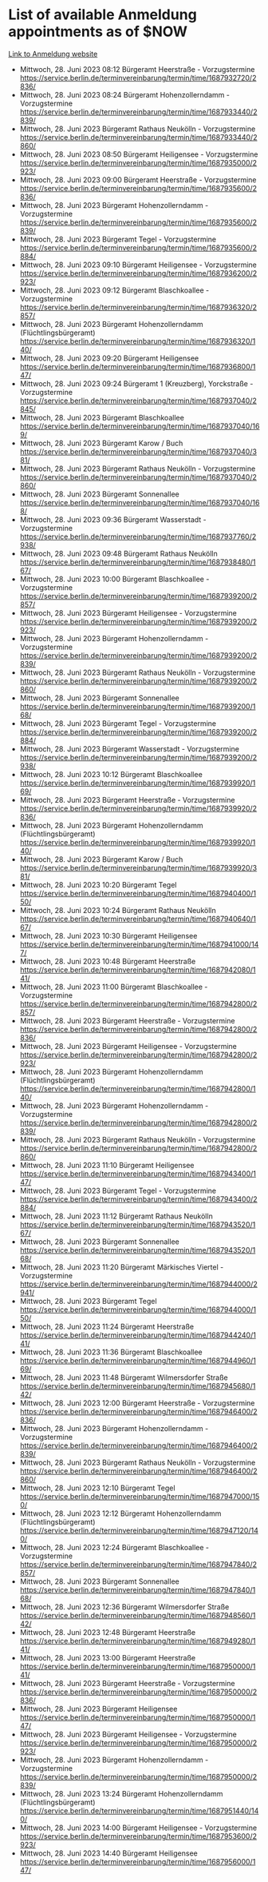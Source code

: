 # List of available Anmeldung appointments as of $NOW
[Link to Anmeldung website](https://service.berlin.de/terminvereinbarung/termin/tag.php?termin=1&anliegen[]=120686&dienstleisterlist=122210,122217,327316,122219,327312,122227,327314,122231,327346,122243,327348,122254,122252,329742,122260,329745,122262,329748,122271,327278,122273,327274,122277,327276,330436,122280,327294,122282,327290,122284,327292,122291,327270,122285,327266,122286,327264,122296,327268,150230,329760,122297,327286,122294,327284,122312,329763,122314,329775,122304,327330,122311,327334,122309,327332,317869,122281,327352,122279,329772,122283,122276,327324,122274,327326,122267,329766,122246,327318,122251,327320,122257,327322,122208,327298,122226,327300&herkunft=http%3A%2F%2Fservice.berlin.de%2Fdienstleistung%2F120686%2F)
- Mittwoch, 28. Juni 2023 08:12 Bürgeramt Heerstraße - Vorzugstermine https://service.berlin.de/terminvereinbarung/termin/time/1687932720/2836/
- Mittwoch, 28. Juni 2023 08:24 Bürgeramt Hohenzollerndamm - Vorzugstermine https://service.berlin.de/terminvereinbarung/termin/time/1687933440/2839/
- Mittwoch, 28. Juni 2023  Bürgeramt Rathaus Neukölln - Vorzugstermine https://service.berlin.de/terminvereinbarung/termin/time/1687933440/2860/
- Mittwoch, 28. Juni 2023 08:50 Bürgeramt Heiligensee - Vorzugstermine https://service.berlin.de/terminvereinbarung/termin/time/1687935000/2923/
- Mittwoch, 28. Juni 2023 09:00 Bürgeramt Heerstraße - Vorzugstermine https://service.berlin.de/terminvereinbarung/termin/time/1687935600/2836/
- Mittwoch, 28. Juni 2023  Bürgeramt Hohenzollerndamm - Vorzugstermine https://service.berlin.de/terminvereinbarung/termin/time/1687935600/2839/
- Mittwoch, 28. Juni 2023  Bürgeramt Tegel - Vorzugstermine https://service.berlin.de/terminvereinbarung/termin/time/1687935600/2884/
- Mittwoch, 28. Juni 2023 09:10 Bürgeramt Heiligensee - Vorzugstermine https://service.berlin.de/terminvereinbarung/termin/time/1687936200/2923/
- Mittwoch, 28. Juni 2023 09:12 Bürgeramt Blaschkoallee - Vorzugstermine https://service.berlin.de/terminvereinbarung/termin/time/1687936320/2857/
- Mittwoch, 28. Juni 2023  Bürgeramt Hohenzollerndamm (Flüchtlingsbürgeramt) https://service.berlin.de/terminvereinbarung/termin/time/1687936320/140/
- Mittwoch, 28. Juni 2023 09:20 Bürgeramt Heiligensee https://service.berlin.de/terminvereinbarung/termin/time/1687936800/147/
- Mittwoch, 28. Juni 2023 09:24 Bürgeramt 1 (Kreuzberg), Yorckstraße - Vorzugstermine https://service.berlin.de/terminvereinbarung/termin/time/1687937040/2845/
- Mittwoch, 28. Juni 2023  Bürgeramt Blaschkoallee https://service.berlin.de/terminvereinbarung/termin/time/1687937040/169/
- Mittwoch, 28. Juni 2023  Bürgeramt Karow / Buch https://service.berlin.de/terminvereinbarung/termin/time/1687937040/381/
- Mittwoch, 28. Juni 2023  Bürgeramt Rathaus Neukölln - Vorzugstermine https://service.berlin.de/terminvereinbarung/termin/time/1687937040/2860/
- Mittwoch, 28. Juni 2023  Bürgeramt Sonnenallee https://service.berlin.de/terminvereinbarung/termin/time/1687937040/168/
- Mittwoch, 28. Juni 2023 09:36 Bürgeramt Wasserstadt - Vorzugstermine https://service.berlin.de/terminvereinbarung/termin/time/1687937760/2938/
- Mittwoch, 28. Juni 2023 09:48 Bürgeramt Rathaus Neukölln https://service.berlin.de/terminvereinbarung/termin/time/1687938480/167/
- Mittwoch, 28. Juni 2023 10:00 Bürgeramt Blaschkoallee - Vorzugstermine https://service.berlin.de/terminvereinbarung/termin/time/1687939200/2857/
- Mittwoch, 28. Juni 2023  Bürgeramt Heiligensee - Vorzugstermine https://service.berlin.de/terminvereinbarung/termin/time/1687939200/2923/
- Mittwoch, 28. Juni 2023  Bürgeramt Hohenzollerndamm - Vorzugstermine https://service.berlin.de/terminvereinbarung/termin/time/1687939200/2839/
- Mittwoch, 28. Juni 2023  Bürgeramt Rathaus Neukölln - Vorzugstermine https://service.berlin.de/terminvereinbarung/termin/time/1687939200/2860/
- Mittwoch, 28. Juni 2023  Bürgeramt Sonnenallee https://service.berlin.de/terminvereinbarung/termin/time/1687939200/168/
- Mittwoch, 28. Juni 2023  Bürgeramt Tegel - Vorzugstermine https://service.berlin.de/terminvereinbarung/termin/time/1687939200/2884/
- Mittwoch, 28. Juni 2023  Bürgeramt Wasserstadt - Vorzugstermine https://service.berlin.de/terminvereinbarung/termin/time/1687939200/2938/
- Mittwoch, 28. Juni 2023 10:12 Bürgeramt Blaschkoallee https://service.berlin.de/terminvereinbarung/termin/time/1687939920/169/
- Mittwoch, 28. Juni 2023  Bürgeramt Heerstraße - Vorzugstermine https://service.berlin.de/terminvereinbarung/termin/time/1687939920/2836/
- Mittwoch, 28. Juni 2023  Bürgeramt Hohenzollerndamm (Flüchtlingsbürgeramt) https://service.berlin.de/terminvereinbarung/termin/time/1687939920/140/
- Mittwoch, 28. Juni 2023  Bürgeramt Karow / Buch https://service.berlin.de/terminvereinbarung/termin/time/1687939920/381/
- Mittwoch, 28. Juni 2023 10:20 Bürgeramt Tegel https://service.berlin.de/terminvereinbarung/termin/time/1687940400/150/
- Mittwoch, 28. Juni 2023 10:24 Bürgeramt Rathaus Neukölln https://service.berlin.de/terminvereinbarung/termin/time/1687940640/167/
- Mittwoch, 28. Juni 2023 10:30 Bürgeramt Heiligensee https://service.berlin.de/terminvereinbarung/termin/time/1687941000/147/
- Mittwoch, 28. Juni 2023 10:48 Bürgeramt Heerstraße https://service.berlin.de/terminvereinbarung/termin/time/1687942080/141/
- Mittwoch, 28. Juni 2023 11:00 Bürgeramt Blaschkoallee - Vorzugstermine https://service.berlin.de/terminvereinbarung/termin/time/1687942800/2857/
- Mittwoch, 28. Juni 2023  Bürgeramt Heerstraße - Vorzugstermine https://service.berlin.de/terminvereinbarung/termin/time/1687942800/2836/
- Mittwoch, 28. Juni 2023  Bürgeramt Heiligensee - Vorzugstermine https://service.berlin.de/terminvereinbarung/termin/time/1687942800/2923/
- Mittwoch, 28. Juni 2023  Bürgeramt Hohenzollerndamm (Flüchtlingsbürgeramt) https://service.berlin.de/terminvereinbarung/termin/time/1687942800/140/
- Mittwoch, 28. Juni 2023  Bürgeramt Hohenzollerndamm - Vorzugstermine https://service.berlin.de/terminvereinbarung/termin/time/1687942800/2839/
- Mittwoch, 28. Juni 2023  Bürgeramt Rathaus Neukölln - Vorzugstermine https://service.berlin.de/terminvereinbarung/termin/time/1687942800/2860/
- Mittwoch, 28. Juni 2023 11:10 Bürgeramt Heiligensee https://service.berlin.de/terminvereinbarung/termin/time/1687943400/147/
- Mittwoch, 28. Juni 2023  Bürgeramt Tegel - Vorzugstermine https://service.berlin.de/terminvereinbarung/termin/time/1687943400/2884/
- Mittwoch, 28. Juni 2023 11:12 Bürgeramt Rathaus Neukölln https://service.berlin.de/terminvereinbarung/termin/time/1687943520/167/
- Mittwoch, 28. Juni 2023  Bürgeramt Sonnenallee https://service.berlin.de/terminvereinbarung/termin/time/1687943520/168/
- Mittwoch, 28. Juni 2023 11:20 Bürgeramt Märkisches Viertel - Vorzugstermine https://service.berlin.de/terminvereinbarung/termin/time/1687944000/2941/
- Mittwoch, 28. Juni 2023  Bürgeramt Tegel https://service.berlin.de/terminvereinbarung/termin/time/1687944000/150/
- Mittwoch, 28. Juni 2023 11:24 Bürgeramt Heerstraße https://service.berlin.de/terminvereinbarung/termin/time/1687944240/141/
- Mittwoch, 28. Juni 2023 11:36 Bürgeramt Blaschkoallee https://service.berlin.de/terminvereinbarung/termin/time/1687944960/169/
- Mittwoch, 28. Juni 2023 11:48 Bürgeramt Wilmersdorfer Straße https://service.berlin.de/terminvereinbarung/termin/time/1687945680/142/
- Mittwoch, 28. Juni 2023 12:00 Bürgeramt Heerstraße - Vorzugstermine https://service.berlin.de/terminvereinbarung/termin/time/1687946400/2836/
- Mittwoch, 28. Juni 2023  Bürgeramt Hohenzollerndamm - Vorzugstermine https://service.berlin.de/terminvereinbarung/termin/time/1687946400/2839/
- Mittwoch, 28. Juni 2023  Bürgeramt Rathaus Neukölln - Vorzugstermine https://service.berlin.de/terminvereinbarung/termin/time/1687946400/2860/
- Mittwoch, 28. Juni 2023 12:10 Bürgeramt Tegel https://service.berlin.de/terminvereinbarung/termin/time/1687947000/150/
- Mittwoch, 28. Juni 2023 12:12 Bürgeramt Hohenzollerndamm (Flüchtlingsbürgeramt) https://service.berlin.de/terminvereinbarung/termin/time/1687947120/140/
- Mittwoch, 28. Juni 2023 12:24 Bürgeramt Blaschkoallee - Vorzugstermine https://service.berlin.de/terminvereinbarung/termin/time/1687947840/2857/
- Mittwoch, 28. Juni 2023  Bürgeramt Sonnenallee https://service.berlin.de/terminvereinbarung/termin/time/1687947840/168/
- Mittwoch, 28. Juni 2023 12:36 Bürgeramt Wilmersdorfer Straße https://service.berlin.de/terminvereinbarung/termin/time/1687948560/142/
- Mittwoch, 28. Juni 2023 12:48 Bürgeramt Heerstraße https://service.berlin.de/terminvereinbarung/termin/time/1687949280/141/
- Mittwoch, 28. Juni 2023 13:00 Bürgeramt Heerstraße https://service.berlin.de/terminvereinbarung/termin/time/1687950000/141/
- Mittwoch, 28. Juni 2023  Bürgeramt Heerstraße - Vorzugstermine https://service.berlin.de/terminvereinbarung/termin/time/1687950000/2836/
- Mittwoch, 28. Juni 2023  Bürgeramt Heiligensee https://service.berlin.de/terminvereinbarung/termin/time/1687950000/147/
- Mittwoch, 28. Juni 2023  Bürgeramt Heiligensee - Vorzugstermine https://service.berlin.de/terminvereinbarung/termin/time/1687950000/2923/
- Mittwoch, 28. Juni 2023  Bürgeramt Hohenzollerndamm - Vorzugstermine https://service.berlin.de/terminvereinbarung/termin/time/1687950000/2839/
- Mittwoch, 28. Juni 2023 13:24 Bürgeramt Hohenzollerndamm (Flüchtlingsbürgeramt) https://service.berlin.de/terminvereinbarung/termin/time/1687951440/140/
- Mittwoch, 28. Juni 2023 14:00 Bürgeramt Heiligensee - Vorzugstermine https://service.berlin.de/terminvereinbarung/termin/time/1687953600/2923/
- Mittwoch, 28. Juni 2023 14:40 Bürgeramt Heiligensee https://service.berlin.de/terminvereinbarung/termin/time/1687956000/147/
